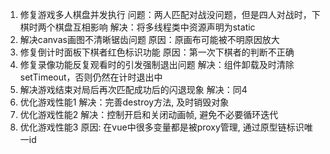 1. 修复游戏多人棋盘并发执行
问题：两人匹配对战没问题，但是四人对战时，下棋时两个棋盘互相影响
解决：将多线程类中资源声明为static
2. 解决canvas画图不清晰锯齿问题
原因：原画布可能被不明原因放大
3. 修复倒计时面板下棋者红色标识功能
原因：第一次下棋者的判断不正确
4. 修复录像功能反复观看时的引发强制退出问题
解决：组件卸载及时清除setTimeout，否则仍然在计时退出中
5. 解决游戏结束对局后再次匹配成功后的闪退现象
解决：同4
6. 优化游戏性能1
解决：完善destroy方法, 及时销毁对象
7. 优化游戏性能2
解决：控制开启和关闭动画帧, 避免不必要循环迭代
8. 优化游戏性能3
原因: 在vue中很多变量都是被proxy管理, 通过原型链标识唯一id

